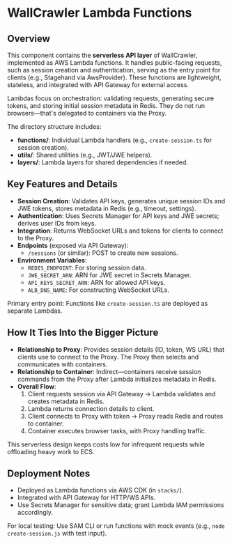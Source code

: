 # WallCrawler Lambda Functions

## Overview

This component contains the **serverless API layer** of WallCrawler, implemented as AWS Lambda functions. It handles public-facing requests, such as session creation and authentication, serving as the entry point for clients (e.g., Stagehand via AwsProvider). These functions are lightweight, stateless, and integrated with API Gateway for external access.

Lambdas focus on orchestration: validating requests, generating secure tokens, and storing initial session metadata in Redis. They do not run browsers—that's delegated to containers via the Proxy.

The directory structure includes:

- **functions/**: Individual Lambda handlers (e.g., `create-session.ts` for session creation).
- **utils/**: Shared utilities (e.g., JWT/JWE helpers).
- **layers/**: Lambda layers for shared dependencies if needed.

## Key Features and Details

- **Session Creation**: Validates API keys, generates unique session IDs and JWE tokens, stores metadata in Redis (e.g., timeout, settings).
- **Authentication**: Uses Secrets Manager for API keys and JWE secrets; derives user IDs from keys.
- **Integration**: Returns WebSocket URLs and tokens for clients to connect to the Proxy.
- **Endpoints** (exposed via API Gateway):
  - `/sessions` (or similar): POST to create new sessions.
- **Environment Variables**:
  - `REDIS_ENDPOINT`: For storing session data.
  - `JWE_SECRET_ARN`: ARN for JWE secret in Secrets Manager.
  - `API_KEYS_SECRET_ARN`: ARN for allowed API keys.
  - `ALB_DNS_NAME`: For constructing WebSocket URLs.

Primary entry point: Functions like `create-session.ts` are deployed as separate Lambdas.

## How It Ties Into the Bigger Picture

- **Relationship to Proxy**: Provides session details (ID, token, WS URL) that clients use to connect to the Proxy. The Proxy then selects and communicates with containers.
- **Relationship to Container**: Indirect—containers receive session commands from the Proxy after Lambda initializes metadata in Redis.
- **Overall Flow**:
  1. Client requests session via API Gateway → Lambda validates and creates metadata in Redis.
  2. Lambda returns connection details to client.
  3. Client connects to Proxy with token → Proxy reads Redis and routes to container.
  4. Container executes browser tasks, with Proxy handling traffic.

This serverless design keeps costs low for infrequent requests while offloading heavy work to ECS.

## Deployment Notes

- Deployed as Lambda functions via AWS CDK (in `stacks/`).
- Integrated with API Gateway for HTTP/WS APIs.
- Use Secrets Manager for sensitive data; grant Lambda IAM permissions accordingly.

For local testing: Use SAM CLI or run functions with mock events (e.g., `node create-session.js` with test input).
